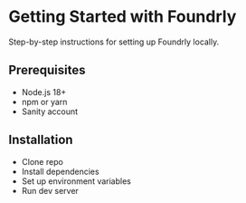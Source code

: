 # Getting Started with Foundrly

Step-by-step instructions for setting up Foundrly locally.

## Prerequisites
- Node.js 18+
- npm or yarn
- Sanity account

## Installation
- Clone repo
- Install dependencies
- Set up environment variables
- Run dev server
